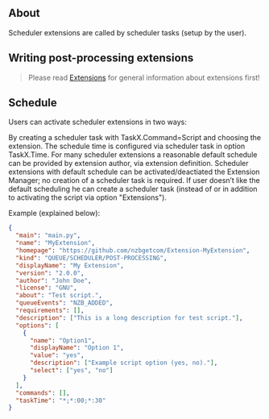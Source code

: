 ## About

Scheduler extensions are called by scheduler tasks (setup by the user).

## Writing post-processing extensions

> Please read [Extensions](EXTENSIONS.md) for general information about extensions first!

## Schedule

Users can activate scheduler extensions in two ways:

By creating a scheduler task with TaskX.Command=Script and choosing the extension. The schedule time is configured 
via scheduler task in option TaskX.Time.
For many scheduler extensions a reasonable default schedule can be provided by extension author, via extension definition. 
Scheduler extensions with default schedule can be activated/deactiated the Extension Manager; 
no creation of a scheduler task is required. If user doesn’t like the default scheduling he can create a scheduler task 
(instead of or in addition to activating the script via option "Extensions").

Example (explained below):
```json
{
  "main": "main.py",
  "name": "MyExtension",
  "homepage": "https://github.com/nzbgetcom/Extension-MyExtension",
  "kind": "QUEUE/SCHEDULER/POST-PROCESSING",
  "displayName": "My Extension",
  "version": "2.0.0",
  "author": "John Doe",
  "license": "GNU",
  "about": "Test script.",
  "queueEvents": "NZB_ADDED",
  "requirements": [],
  "description": ["This is a long description for test script."],
  "options": [
    {
      "name": "Option1",
      "displayName": "Option 1",
      "value": "yes",
      "description": ["Example script option (yes, no)."],
      "select": ["yes", "no"]
    }
  ],
  "commands": [],
  "taskTime": "*;*:00;*:30"
}
```
